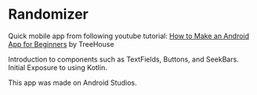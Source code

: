 # Randomizer

Quick mobile app from following youtube tutorial: [How to Make an Android App for Beginners](https://www.youtube.com/watch?v=EOfCEhWq8sg&t=850s) by TreeHouse

Introduction to components such as TextFields, Buttons, and SeekBars. Initial Exposure to using Kotlin. 

This app was made on Android Studios.
